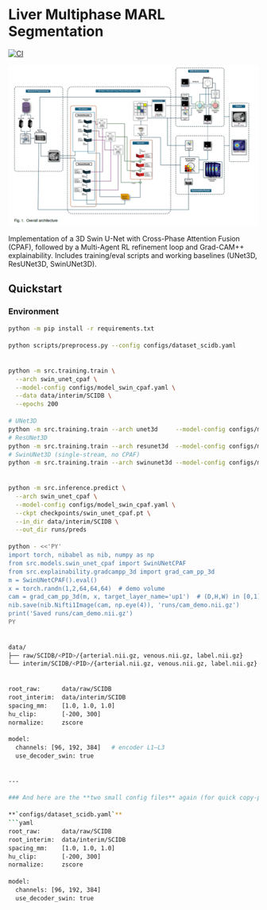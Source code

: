 # Liver Multiphase MARL Segmentation
[![CI](https://github.com/vmfiros/Liver-multiphase-marl-seg/actions/workflows/ci.yml/badge.svg)](https://github.com/vmfiros/Liver-multiphase-marl-seg/actions/workflows/ci.yml)

![Architecture](docs/figure/Archi1.png)

Implementation of a 3D Swin U-Net with Cross-Phase Attention Fusion (CPAF), followed by a Multi-Agent RL refinement loop and Grad-CAM++ explainability. Includes training/eval scripts and working baselines (UNet3D, ResUNet3D, SwinUNet3D).


## Quickstart

### Environment
```bash
python -m pip install -r requirements.txt

python scripts/preprocess.py --config configs/dataset_scidb.yaml


python -m src.training.train \
  --arch swin_unet_cpaf \
  --model-config configs/model_swin_cpaf.yaml \
  --data data/interim/SCIDB \
  --epochs 200

# UNet3D
python -m src.training.train --arch unet3d     --model-config configs/model_unet3d.yaml
# ResUNet3D
python -m src.training.train --arch resunet3d  --model-config configs/model_resunet3d.yaml
# SwinUNet3D (single-stream, no CPAF)
python -m src.training.train --arch swinunet3d --model-config configs/model_swinunet3d.yaml


python -m src.inference.predict \
  --arch swin_unet_cpaf \
  --model-config configs/model_swin_cpaf.yaml \
  --ckpt checkpoints/swin_unet_cpaf.pt \
  --in_dir data/interim/SCIDB \
  --out_dir runs/preds

python - <<'PY'
import torch, nibabel as nib, numpy as np
from src.models.swin_unet_cpaf import SwinUNetCPAF
from src.explainability.gradcampp_3d import grad_cam_pp_3d
m = SwinUNetCPAF().eval()
x = torch.randn(1,2,64,64,64)  # demo volume
cam = grad_cam_pp_3d(m, x, target_layer_name='up1')  # (D,H,W) in [0,1]
nib.save(nib.Nifti1Image(cam, np.eye(4)), 'runs/cam_demo.nii.gz')
print('Saved runs/cam_demo.nii.gz')
PY


data/
├── raw/SCIDB/<PID>/{arterial.nii.gz, venous.nii.gz, label.nii.gz}
└── interim/SCIDB/<PID>/{arterial.nii.gz, venous.nii.gz, label.nii.gz}   # produced by scripts/preprocess.py


root_raw:      data/raw/SCIDB
root_interim:  data/interim/SCIDB
spacing_mm:    [1.0, 1.0, 1.0]
hu_clip:       [-200, 300]
normalize:     zscore

model:
  channels: [96, 192, 384]   # encoder L1–L3
  use_decoder_swin: true


---

### And here are the **two small config files** again (for quick copy-paste):

**`configs/dataset_scidb.yaml`**
```yaml
root_raw:      data/raw/SCIDB
root_interim:  data/interim/SCIDB
spacing_mm:    [1.0, 1.0, 1.0]
hu_clip:       [-200, 300]
normalize:     zscore

model:
  channels: [96, 192, 384]
  use_decoder_swin: true





